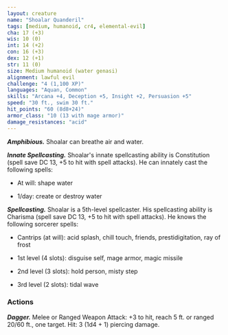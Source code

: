 ```yaml
---
layout: creature
name: "Shoalar Quanderil"
tags: [medium, humanoid, cr4, elemental-evil]
cha: 17 (+3)
wis: 10 (0)
int: 14 (+2)
con: 16 (+3)
dex: 12 (+1)
str: 11 (0)
size: Medium humanoid (water genasi)
alignment: lawful evil
challenge: "4 (1,100 XP)"
languages: "Aquan, Common"
skills: "Arcana +4, Deception +5, Insight +2, Persuasion +5"
speed: "30 ft., swim 30 ft."
hit_points: "60 (8d8+24)"
armor_class: "10 (13 with mage armor)"
damage_resistances: "acid"
---
```


***Amphibious.*** Shoalar can breathe air and water.

***Innate Spellcasting.*** Shoalar's innate spellcasting ability is Constitution (spell save DC 13, +5 to hit with spell attacks). He can innately cast the following spells:

* At will: shape water

* 1/day: create or destroy water

***Spellcasting.*** Shoalar is a 5th-level spellcaster. His spellcasting ability is Charisma (spell save DC 13, +5 to hit with spell attacks). He knows the following sorcerer spells:

* Cantrips (at will): acid splash, chill touch, friends, prestidigitation, ray of frost

* 1st level (4 slots): disguise self, mage armor, magic missile

* 2nd level (3 slots): hold person, misty step

* 3rd level (2 slots): tidal wave

### Actions

***Dagger.*** Melee or Ranged Weapon Attack: +3 to hit, reach 5 ft. or ranged 20/60 ft., one target. Hit: 3 (1d4 + 1) piercing damage.